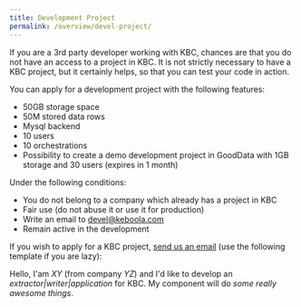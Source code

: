 ```yaml
---
title: Development Project
permalink: /overview/devel-project/
---
```


If you are a 3rd party developer working with KBC, chances are that you do not have an access to
a project in KBC. It is not strictly necessary to have a KBC project, but it certainly helps,
so that you can test your code in action. 

You can apply for a development project with the following features:

- 50GB storage space
- 50M stored data rows
- Mysql backend
- 10 users
- 10 orchestrations
- Possibility to create a demo development project in GoodData with 1GB storage and 30 users (expires in 1 month)
 
Under the following conditions:

- You do not belong to a company which already has a project in KBC
- Fair use (do not abuse it or use it for production)
- Write an email to devel@keboola.com
- Remain active in the development

If you wish to apply for a KBC project, [send us an email](mailto:support@keboola.com) 
(use the following template if you are lazy):

Hello,
I'am *XY* (from company *YZ*) and I'd like to develop an *extractor|writer|application* for KBC.
My component will do *some really awesome things*.
